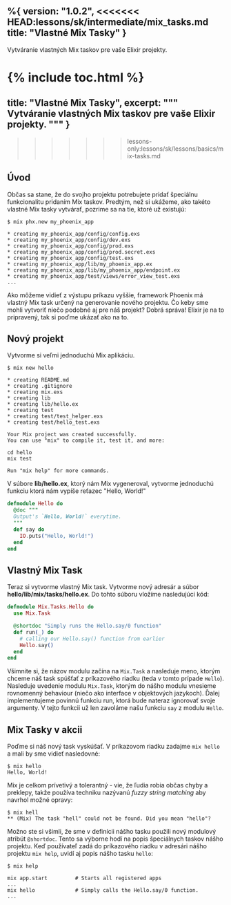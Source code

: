 %{
  version: "1.0.2",
<<<<<<< HEAD:lessons/sk/intermediate/mix_tasks.md
  title: "Vlastné Mix Tasky"
}
---

Vytváranie vlastných Mix taskov pre vaše Elixir projekty.

{% include toc.html %}
=======
  title: "Vlastné Mix Tasky",
  excerpt: """
  Vytváranie vlastných Mix taskov pre vaše Elixir projekty.
  """
}
---
>>>>>>> lessons-only:lessons/sk/lessons/basics/mix-tasks.md

## Úvod

Občas sa stane, že do svojho projektu potrebujete pridať špeciálnu funkcionalitu pridaním Mix taskov. Predtým, než si ukážeme, ako takéto vlastné Mix tasky vytvárať, pozrime sa na tie, ktoré už existujú:

```shell
$ mix phx.new my_phoenix_app

* creating my_phoenix_app/config/config.exs
* creating my_phoenix_app/config/dev.exs
* creating my_phoenix_app/config/prod.exs
* creating my_phoenix_app/config/prod.secret.exs
* creating my_phoenix_app/config/test.exs
* creating my_phoenix_app/lib/my_phoenix_app.ex
* creating my_phoenix_app/lib/my_phoenix_app/endpoint.ex
* creating my_phoenix_app/test/views/error_view_test.exs
...
```

Ako môžeme vidieť z výstupu príkazu vyššie, framework Phoenix má vlastný Mix task určený na generovanie nového projektu. Čo keby sme mohli vytvoriť niečo podobné aj pre náš projekt? Dobrá správa! Elixir je na to pripravený, tak si poďme ukázať ako na to.

## Nový projekt

Vytvorme si veľmi jednoduchú Mix aplikáciu.

```shell
$ mix new hello

* creating README.md
* creating .gitignore
* creating mix.exs
* creating lib
* creating lib/hello.ex
* creating test
* creating test/test_helper.exs
* creating test/hello_test.exs

Your Mix project was created successfully.
You can use "mix" to compile it, test it, and more:

cd hello
mix test

Run "mix help" for more commands.
```

V súbore **lib/hello.ex**, ktorý nám Mix vygeneroval, vytvorme jednoduchú funkciu ktorá nám vypíše reťazec "Hello, World!"

```elixir
defmodule Hello do
  @doc """
  Output's `Hello, World!` everytime.
  """
  def say do
    IO.puts("Hello, World!")
  end
end
```

## Vlastný Mix Task

Teraz si vytvorme vlastný Mix task. Vytvorme nový adresár a súbor **hello/lib/mix/tasks/hello.ex**. Do tohto súboru vložíme nasledujúci kód:

```elixir
defmodule Mix.Tasks.Hello do
  use Mix.Task

  @shortdoc "Simply runs the Hello.say/0 function"
  def run(_) do
    # calling our Hello.say() function from earlier
    Hello.say()
  end
end
```

Všimnite si, že názov modulu začína na `Mix.Task` a nasleduje meno, ktorým chceme náš task spúšťať z príkazového riadku (teda v tomto prípade `Hello`). Nasleduje uvedenie modulu `Mix.Task`, ktorým do nášho modulu vnesieme rovnomenný behaviour (niečo ako interface v objektových jazykoch). Ďalej implementujeme povinnú funkciu run, ktorá bude nateraz ignorovať svoje argumenty. V tejto funkcii už len zavoláme našu funkciu `say` z modulu `Hello`.


## Mix Tasky v akcii

Poďme si náš nový task vyskúšať. V príkazovom riadku zadajme `mix hello` a mali by sme vidieť nasledovné:

```shell
$ mix hello
Hello, World!
```

Mix je celkom prívetivý a tolerantný - vie, že ľudia robia občas chyby a preklepy, takže používa techniku nazývanú *fuzzy string matching* aby navrhol možné opravy:

```shell
$ mix hell
** (Mix) The task "hell" could not be found. Did you mean "hello"?
```

Možno ste si všimli, že sme v definícii nášho tasku použili nový modulový atribút `@shortdoc`. Tento sa výborne hodí na popis špeciálnych taskov nášho projektu. Keď používateľ zadá do príkazového riadku v adresári nášho projektu `mix help`, uvidí aj popis nášho tasku `hello`:

```shell
$ mix help

mix app.start         # Starts all registered apps
...
mix hello             # Simply calls the Hello.say/0 function.
...
```
